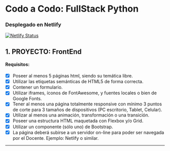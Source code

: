 # Codo a Codo: FullStack Python

### Desplegado en Netlify

[![Netlify Status](https://api.netlify.com/api/v1/badges/443c4651-29c1-457b-ac43-63cc13d05e06/deploy-status)](https://my-portfolio-alvaro-miranda.netlify.app/)

## 1. PROYECTO: FrontEnd

#### Requisitos:
 
- [x] Poseer al menos 5 páginas html, siendo su temática libre.
- [x] Utilizar las etiquetas semánticas de HTML5 de forma correcta.
- [x] Contener un formulario.
- [x] Utilizar iframes, íconos de FontAwesome, y fuentes locales o bien de Google Fonts.
- [x] Tener al menos una página totalmente responsive con mínimo 3 puntos de corte para 3 tamaños de dispositivos (PC escritorio, Tablet, Celular).
- [x] Utilizar al menos una animación, transformación o una transición.
- [x] Poseer una estructura HTML maquetada con Flexbox y/o Grid.
- [x] Utilizar un componente (sólo uno) de Bootstrap.
- [x] La página deberá subirse a un servidor on-line para poder ser navegada por el Docente. Ejemplo: Netlify o similar.

---